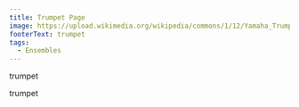 ```yaml
---
title: Trumpet Page
image: https://upload.wikimedia.org/wikipedia/commons/1/12/Yamaha_Trumpet_YTR-8335LA_crop.jpg
footerText: trumpet
tags:
  - Ensembles
---
```

trumpet

trumpet